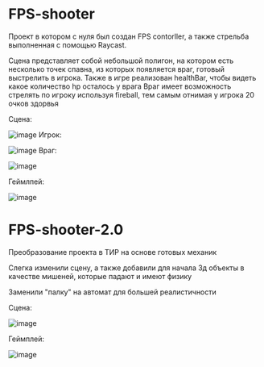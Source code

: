 # FPS-shooter
Проект в котором с нуля был создан FPS contorller, а также стрельба выполненная с помощью Raycast.

Сцена представляет собой небольшой полигон, на котором есть несколько точек спавна, из которых появляется враг, готовый выстрелить в игрока.
Также в игре реализован healthBar, чтобы видеть какое количество hp осталось у врага
Враг имеет возможность стрелять по игроку используя fireball, тем самым отнимая у игрока 20 очков здорвья

Сцена:

![image](https://github.com/HAR4A/FPS-shooter/assets/150113486/4ea2f1fa-212e-4811-9b92-1d54f3e68c70)
Игрок:

![image](https://github.com/HAR4A/FPS-shooter/assets/150113486/e51c1da0-f76d-4c5a-ba24-4a5b702f83dd)
Враг:

![image](https://github.com/HAR4A/FPS-shooter/assets/150113486/21513bcb-5a06-4a13-bb9f-84eadc795099)


Геймлпей:

![image](https://github.com/HAR4A/FPS-shooter/assets/150113486/566549c6-3ddb-4057-a86e-1e7b1d0e905e)

# FPS-shooter-2.0

Преобразование проекта в ТИР на основе готовых механик

Слегка изменили сцену, а также добавили для начала 3д объекты в качестве мишеней, которые падают и имеют физику

Заменили "палку" на автомат для большей реалистичности

Сцена:

![image](https://github.com/HAR4A/FPS-shooter/assets/150113486/e20bbdd0-2d8e-4b42-93e7-198a790e97b3)


Геймплей:

![image](https://github.com/HAR4A/FPS-shooter/assets/150113486/855861aa-f4eb-4a19-8547-eec49b0b84d4)
